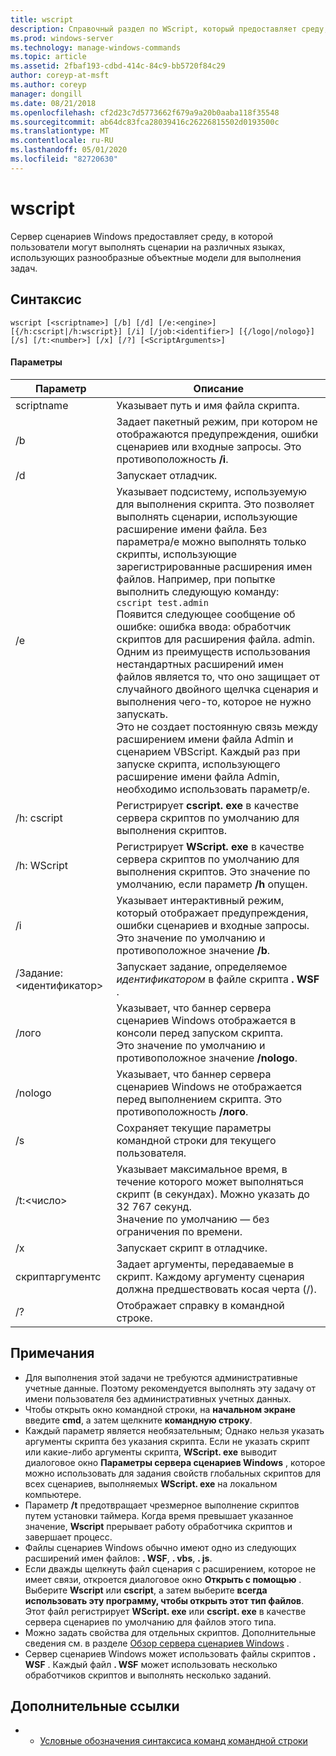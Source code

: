 ```yaml
---
title: wscript
description: Справочный раздел по WScript, который предоставляет среду, в которой пользователи могут выполнять сценарии на различных языках, использующих разнообразные объектные модели для выполнения задач.
ms.prod: windows-server
ms.technology: manage-windows-commands
ms.topic: article
ms.assetid: 2fbaf193-cdbd-414c-84c9-bb5720f84c29
author: coreyp-at-msft
ms.author: coreyp
manager: dongill
ms.date: 08/21/2018
ms.openlocfilehash: cf2d23c7d5773662f679a9a20b0aaba118f35548
ms.sourcegitcommit: ab64dc83fca28039416c26226815502d0193500c
ms.translationtype: MT
ms.contentlocale: ru-RU
ms.lasthandoff: 05/01/2020
ms.locfileid: "82720630"
---
```

# <a name="wscript"></a>wscript



Сервер сценариев Windows предоставляет среду, в которой пользователи могут выполнять сценарии на различных языках, использующих разнообразные объектные модели для выполнения задач.

## <a name="syntax"></a>Синтаксис

```
wscript [<scriptname>] [/b] [/d] [/e:<engine>] [{/h:cscript|/h:wscript}] [/i] [/job:<identifier>] [{/logo|/nologo}] [/s] [/t:<number>] [/x] [/?] [<ScriptArguments>]
```

#### <a name="parameters"></a>Параметры

|Параметр|Описание|
|---------|-----------|
|scriptname|Указывает путь и имя файла скрипта.|
|/b|Задает пакетный режим, при котором не отображаются предупреждения, ошибки сценариев или входные запросы. Это противоположность **/i**.|
|/d|Запускает отладчик.|
|/e|Указывает подсистему, используемую для выполнения скрипта. Это позволяет выполнять сценарии, использующие расширение имени файла. Без параметра/e можно выполнять только скрипты, использующие зарегистрированные расширения имен файлов. Например, при попытке выполнить следующую команду:<br>```cscript test.admin```<br>Появится следующее сообщение об ошибке: ошибка ввода: обработчик скриптов для расширения файла. admin.<br>Одним из преимуществ использования нестандартных расширений имен файлов является то, что оно защищает от случайного двойного щелчка сценария и выполнения чего-то, которое не нужно запускать. <br>Это не создает постоянную связь между расширением имени файла Admin и сценарием VBScript. Каждый раз при запуске скрипта, использующего расширение имени файла Admin, необходимо использовать параметр/e.|
|/h: cscript|Регистрирует **cscript. exe** в качестве сервера скриптов по умолчанию для выполнения скриптов.|
|/h: WScript|Регистрирует **WScript. exe** в качестве сервера скриптов по умолчанию для выполнения скриптов. Это значение по умолчанию, если параметр **/h** опущен.|
|/i|Указывает интерактивный режим, который отображает предупреждения, ошибки сценариев и входные запросы.</br>Это значение по умолчанию и противоположное значение **/b**.|
|/Задание:\<идентификатор>|Запускает задание, определяемое *идентификатором* в файле скрипта **. WSF** .|
|/лого|Указывает, что баннер сервера сценариев Windows отображается в консоли перед запуском скрипта.</br>Это значение по умолчанию и противоположное значение **/nologo**.|
|/nologo|Указывает, что баннер сервера сценариев Windows не отображается перед выполнением скрипта. Это противоположность **/лого**.|
|/s|Сохраняет текущие параметры командной строки для текущего пользователя.|
|/t:\<число>|Указывает максимальное время, в течение которого может выполняться скрипт (в секундах). Можно указать до 32 767 секунд.</br>Значение по умолчанию — без ограничения по времени.|
|/x|Запускает скрипт в отладчике.|
|скриптаргументс|Задает аргументы, передаваемые в скрипт. Каждому аргументу сценария должна предшествовать косая черта (/).|
|/?|Отображает справку в командной строке.|

## <a name="remarks"></a>Примечания

-   Для выполнения этой задачи не требуются административные учетные данные. Поэтому рекомендуется выполнять эту задачу от имени пользователя без административных учетных данных.
-   Чтобы открыть окно командной строки, на **начальном экране** введите **cmd**, а затем щелкните **командную строку**.
-   Каждый параметр является необязательным; Однако нельзя указать аргументы скрипта без указания скрипта. Если не указать скрипт или какие-либо аргументы скрипта, **WScript. exe** выводит диалоговое окно **Параметры сервера сценариев Windows** , которое можно использовать для задания свойств глобальных скриптов для всех сценариев, выполняемых **WScript. exe** на локальном компьютере.
-   Параметр **/t** предотвращает чрезмерное выполнение скриптов путем установки таймера. Когда время превышает указанное значение, **Wscript** прерывает работу обработчика скриптов и завершает процесс.
-   Файлы сценариев Windows обычно имеют одно из следующих расширений имен файлов: **. WSF**, **. vbs**, **. js**.
-   Если дважды щелкнуть файл сценария с расширением, которое не имеет связи, откроется диалоговое окно **Открыть с помощью** . Выберите **Wscript** или **cscript**, а затем выберите **всегда использовать эту программу, чтобы открыть этот тип файлов**. Этот файл регистрирует **WScript. exe** или **cscript. exe** в качестве сервера сценариев по умолчанию для файлов этого типа.
-   Можно задать свойства для отдельных скриптов. Дополнительные сведения см. в разделе [Обзор сервера сценариев Windows](https://technet.microsoft.com/library/cc738350(v=ws.10).aspx) .
-   Сервер сценариев Windows может использовать файлы скриптов **. WSF** . Каждый файл **. WSF** может использовать несколько обработчиков скриптов и выполнять несколько заданий.

## <a name="additional-references"></a>Дополнительные ссылки

-   - [Условные обозначения синтаксиса команд командной строки](command-line-syntax-key.md)
